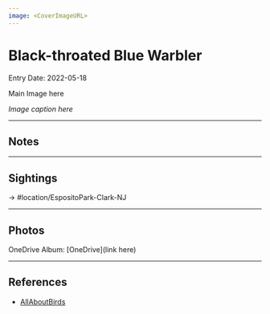 ```yaml
---
image: <CoverImageURL>
---
```


# Black-throated Blue Warbler
Entry Date: 2022-05-18

Main Image here

*Image caption here*

---------------------------------------------------------------
## Notes

---------------------------------------------------------------
## Sightings

-> #location/EspositoPark-Clark-NJ 

---------------------------------------------------------------
## Photos
OneDrive Album: [OneDrive](link here)

---------------------------------------------------------------
## References
- [AllAboutBirds](https://www.allaboutbirds.org/guide/Black-throated_Blue_Warbler/id)